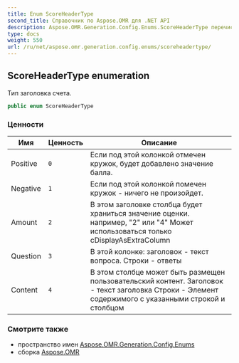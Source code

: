 ```yaml
---
title: Enum ScoreHeaderType
second_title: Справочник по Aspose.OMR для .NET API
description: Aspose.OMR.Generation.Config.Enums.ScoreHeaderType перечисление. Тип заголовка счета.
type: docs
weight: 550
url: /ru/net/aspose.omr.generation.config.enums/scoreheadertype/
---
```

## ScoreHeaderType enumeration

Тип заголовка счета.

```csharp
public enum ScoreHeaderType
```

### Ценности

| Имя | Ценность | Описание |
| --- | --- | --- |
| Positive | `0` | Если под этой колонкой отмечен кружок, будет добавлено значение балла. |
| Negative | `1` | Если под этой колонкой помечен кружок - ничего не произойдет. |
| Amount | `2` | В этом заголовке столбца будет храниться значение оценки. например, "2" или "4" Может использоваться только сDisplayAsExtraColumn |
| Question | `3` | В этой колонке: заголовок - текст вопроса. Строки - ответы |
| Content | `4` | В этом столбце может быть размещен пользовательский контент. Заголовок - текст заголовка Строки - Элемент содержимого с указанными строкой и столбцом |

### Смотрите также

* пространство имен [Aspose.OMR.Generation.Config.Enums](../../aspose.omr.generation.config.enums/)
* сборка [Aspose.OMR](../../)


